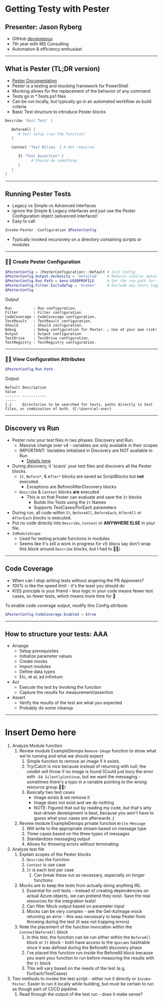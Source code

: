 # Getting Testy with Pester

## Presenter: Jason Ryberg
- GitHub [devopsjesus](https://github.com/devopsjesus)
- 7th year with MS Consulting
- Automation & efficiency enthusiast

---
## What is Pester (TL;DR version)
- [Pester Documentation](https://pester-docs.netlify.app/docs/quick-start)
- Pester is a testing and mocking framework for PowerShell
- Mocking allows for the replacement of the behavior of any command
- Tests go in *.Tests.ps1 files
- Can be run locally, but typically go in an automated workflow as build criteria
- Basic Test structure to introduce Pester blocks
```PowerShell
Describe 'Unit Test' {

   BeforeAll {
      # Test setup (run the function)
   }

   Context 'Test Milieu' { # Not required

      It "Test Assertion" {
            # Should do something
      }
   }
}
```
---
## Running Pester Tests
- Legacy vs Simple vs Advanced interfaces
- Ignore the Simple & Legacy interfaces and just use the Pester Configuration object (advanced interface)!
- Easy to call
```PowerShell
Invoke-Pester -Configuration $PesterConfig
```
- Typically invoked recursively on a directory containing scripts or modules

---
### 🧑‍💻 Create Pester Configuration
```PowerShell
$PesterConfig = [PesterConfiguration]::Default # Init Config
$PesterConfig.Output.Verbosity = 'Detailed'    # Returns similar detailed output as v4
$PesterConfig.Run.Path = $env:USERPROFILE      # Set the run path for test discovery
$PesterConfig.Filter.ExcludeTag = 'broken'     # Exclude any tests tagged 'broken'
$PesterConfig
```
Output
```Text
Run          : Run configuration.
Filter       : Filter configuration
CodeCoverage : CodeCoverage configuration.
TestResult   : TestResult configuration.
Should       : Should configuration.
Debug        : Debug configuration for Pester. ⚠ Use at your own risk!
Output       : Output configuration
TestDrive    : TestDrive configuration.
TestRegistry : TestRegistry configuration.
```
---
### 🧑‍💻 View Configuration Attributes
```PowerShell
$PesterConfig.Run.Path
````
Output
```
Default Description                                                                                 Value                                                              
------- -----------                                                                                 -----                                                              
{.}     Directories to be searched for tests, paths directly to test files, or combination of both. {C:\Users\el-user}                                                                                                                           
```
---
## Discovery vs Run
- Pester runs your test files in two phases: Discovery and Run.
   - Massive change over v4 - variables are only available in their scopes
   - IMPORTANT: Variables initialized in Discovery are NOT available in Run
      - [Details here](https://pester-docs.netlify.app/docs/usage/discovery-and-run#execution-order)
- During discovery, it 'scans' your test files and discovers all the Pester blocks.
  - `It`, `Before*`, & `After*` blocks are saved as ScriptBlocks but **not** executed.
    - Exceptions are Before/AfterDiscovery blocks
  - `Describe` & `Context` blocks **are** executed
    - This is so that Pester can evaluate and save the `It` blocks
      - Builds the Tests using the `It` Names
      - Supports TestCases/ForEach parameters
- During run, all code within `It`, `BeforeAll`, `BeforeEach`, `AfterAll` or `AfterEach` blocks is executed.
- Put no code directly into `Describe`, `Context` or __ANYWHERE ELSE__ in your file.
- `InModuleScope`
   - Used for testing private functions in modules
   - Seems like it's still a work in progress for v5 (docs say don't wrap this block around `Describe` blocks, but I had to 🤷‍♂️)
---

## Code Coverage
- When can I stop writing tests without angering the PR Approvers?
- 100% is like the speed limit - it's the least you should do
- KISS principle is your friend - less logic in your code means fewer test cases, so fewer tests, which means more time for 🍺

To enable code coverage output, modify this Config attribute:
```PowerShell
$PesterConfig.CodeCoverage.Enabled = $true
```
---
## How to structure your tests: AAA
- Arrange
   - Setup prerequisites
   - Initialize parameter values
   - Create mocks
   - Import modules
   - Define data types
   - Etc, et al, ad infinitum
- Act
   - Execute the test by invoking the function
   - Capture the results for measurement/assertion
- Assert
   - Verify the results of the test are what you expected
   - Probably do some cleanup
---
# Insert Demo here
1. Analyze Module function
   1. Review module ExampleDevops `Remove-Image` function to show what we're running and what we should expect
      1. Simple function to remove an image if it exists.
      1. Try/Catch is nice because instead of returning with null, the cmdlet will throw if no image is found (Could just bury the error with `-EA SilentlyContinue`, but we want the messaging - sometimes there's a typo in a variable pointing to the wrong resource group 🤷‍♂️)
      1. Basically two test cases
         - Image exists & we remove it
         - Image does not exist and we do nothing
         - NOTE: Figured that out by reading my code, but that's why test-driven development is best, because you won't have to guess what your cases are afterwards :)
   1. Review module ExampleDevops private function `Write-Message`
      1. Will write to the appropriate stream based on message type
      1. Three cases based on the three types of messages
      1. Standardizes messaging output
      1. Allows for throwing errors without terminating
1. Analyze test file
   1. Explain scopes of the Pester blocks
      1. `Describe` the function
      1. `Context` is use case
      1. `It` is each test per case
         1. Can break these out as necessary, especially on longer functions
   1. Mocks are to keep the tests from actually doing anything IRL
      1. Essential for unit tests - instead of creating dependencies on actual Azure objects, we can pretend they exist. Save the real resources for the integration tests!
      1. Can filter Mock output based on parameter input
      1. Mocks can be very complex - see the Get-AzImage mock returning an error - this was necessary to keep Pester from throwing during the test (it was not trapping errors)
   1. Note the placement of the function invocation within the `Context`\\`BeforeAll` block
      1. In this test, the function can be run either within the `BeforeAll` block or `It` block - both have access to the `$params` hashtable since it was defined during the BeforeAll discovery phase
      1. I've placed this function run inside the BeforeAll block because you want your function to run before measuring the results with the `It` block
      1. This will vary based on the needs of the test (e.g. ForEach/TestCases)
1. Two methods to invoke the test script - either run it directly or `Invoke-Pester`. Easier to run it locally while building, but must be certain to run as though part of CI/CD pipeline.
   1. Read through the output of the test run - does it make sense?
